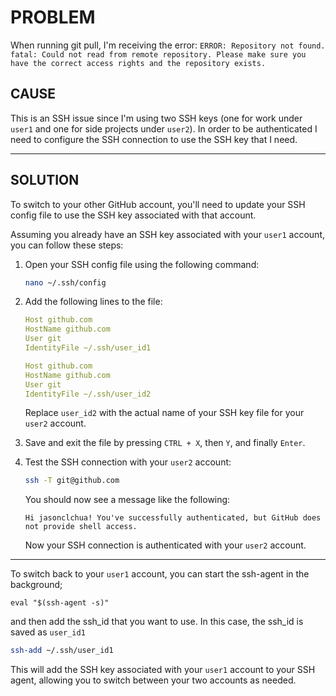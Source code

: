 # PROBLEM

When running git pull, I'm receiving the error:
`ERROR: Repository not found. fatal: Could not read from remote repository. Please make sure you have the correct access rights and the repository exists.`

## CAUSE

This is an SSH issue since I'm using two SSH keys (one for work under `user1` and one for side projects under `user2`). In order to be authenticated I need to configure the SSH connection to use the SSH key that I need.

---

## SOLUTION

To switch to your other GitHub account, you'll need to update your SSH config file to use the SSH key associated with that account.

Assuming you already have an SSH key associated with your `user1` account, you can follow these steps:

1. Open your SSH config file using the following command:

   ```bash
   nano ~/.ssh/config
   ```

2. Add the following lines to the file:

   <!--snippet 92576f30bdf31868dfe407eee88ff97a-->
   <!--title: Testing title-->
   <!--descr: Testing description-->

   ```yml
   Host github.com
   HostName github.com
   User git
   IdentityFile ~/.ssh/user_id1

   Host github.com
   HostName github.com
   User git
   IdentityFile ~/.ssh/user_id2
   ```

   <!--/snippet-->

   Replace `user_id2` with the actual name of your SSH key file for your `user2` account.

3. Save and exit the file by pressing `CTRL + X`, then `Y`, and finally `Enter`.

4. Test the SSH connection with your `user2` account:

   ```bash
   ssh -T git@github.com
   ```

   You should now see a message like the following:

   ```text
   Hi jasonclchua! You've successfully authenticated, but GitHub does not provide shell access.
   ```

   Now your SSH connection is authenticated with your `user2` account.

---

To switch back to your `user1` account, you can start the ssh-agent in the background;

```shell
eval "$(ssh-agent -s)"
```

and then add the ssh_id that you want to use. In this case, the ssh_id is saved as `user_id1`

```bash
ssh-add ~/.ssh/user_id1
```

This will add the SSH key associated with your `user1` account to your SSH agent, allowing you to switch between your two accounts as needed.

